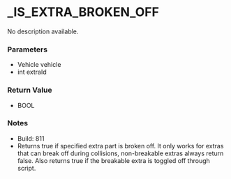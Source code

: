 # _IS_EXTRA_BROKEN_OFF

No description available.

### Parameters
* Vehicle vehicle
* int extraId

### Return Value
* BOOL

### Notes
* Build: 811
* Returns true if specified extra part is broken off. It only works for extras that can break off during collisions, non-breakable extras always return false. Also returns true if the breakable extra is toggled off through script.

